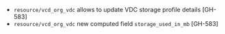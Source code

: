 * `resource/vcd_org_vdc` allows to update VDC storage profile details [GH-583]
* `resource/vcd_org_vdc` new computed field `storage_used_in_mb` [GH-583]
